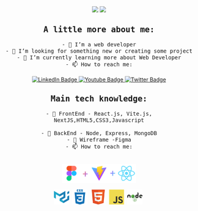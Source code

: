 <div align="center">
<img src="https://github.com/Anmol-Baranwal/Cool-GIFs-For-GitHub/assets/74038190/897cd757-ea1f-492d-aaf9-6d1674177e08" width="300">
<img src="https://github.com/Anmol-Baranwal/Cool-GIFs-For-GitHub/assets/74038190/d0cfe7d1-0b8c-4e4a-9a66-875290ba6065" width="300">
  <div/>

## <samp> A little more about me:
<samp>
- 🌱 I’m a web developer<br>
- 👯 I’m looking for something new or creating some project<br>
- 📖 I’m currently learning more about Web Developer <br>
- 📫 How to reach me:<br><br>
</samp>
<div id="badges">
  <a href="https://www.linkedin.com/in/waraisme/">
    <img src="https://img.shields.io/badge/LinkedIn-blue?style=for-the-badge&logo=linkedin&logoColor=white" alt="LinkedIn Badge"/>
  </a>
  <a href="your-youtube-URL">
    <img src="https://img.shields.io/badge/YouTube-red?style=for-the-badge&logo=youtube&logoColor=white" alt="Youtube Badge"/>
  </a>
  <a href="your-twitter-URL">
    <img src="https://img.shields.io/badge/Twitter-blue?style=for-the-badge&logo=twitter&logoColor=white" alt="Twitter Badge"/>
  </a>
</div>


## <samp> Main tech knowledge:
<samp>
- 🌱 FrontEnd - React.js, Vite.js, NextJS,HTML5,CSS3,Javascript <br><br>
- 👯 BackEnd - Node, Express, MongoDB <br>
- 📖 Wireframe -Figma<br>
- 📫 How to reach me:<br><br>
</samp>
<div>
<p align="center">
  <img src="https://raw.githubusercontent.com/CoconutGoodie/figma-plugin-react-vite/master/.github/assets/logo.png" height="50px" alt="Logo"/>
</p>


<img src="https://github.com/devicons/devicon/blob/master/icons/materialui/materialui-original.svg" title="Material UI" alt="Material UI" width="40" height="40"/>&nbsp;
<img src="https://github.com/devicons/devicon/blob/master/icons/css3/css3-plain-wordmark.svg"  title="CSS3" alt="CSS" width="40" height="40"/>&nbsp;
<img src="https://github.com/devicons/devicon/blob/master/icons/html5/html5-original.svg" title="HTML5" alt="HTML" width="40" height="40"/>&nbsp;
<img src="https://github.com/devicons/devicon/blob/master/icons/javascript/javascript-original.svg" title="JavaScript" alt="JavaScript" width="40" height="40"/>&nbsp;
 <img src="https://github.com/devicons/devicon/blob/master/icons/nodejs/nodejs-original-wordmark.svg" title="NodeJS" alt="NodeJS" width="40" height="40"/>&nbsp;

</div>


